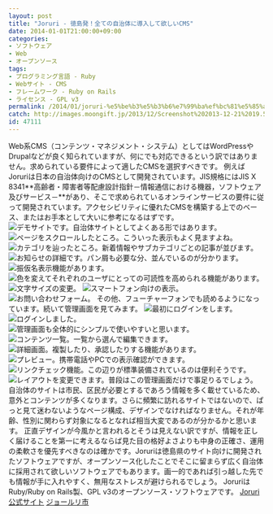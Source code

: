 ```yaml
---
layout: post
title: "Joruri - 徳島発！全ての自治体に導入して欲しいCMS"
date: 2014-01-01T21:00:00+09:00
categories:
- ソフトウェア
- Web
- オープンソース
tags: 
- プログラミング言語 - Ruby
- Webサイト - CMS
- フレームワーク - Ruby on Rails
- ライセンス - GPL v3
permalink: /2014/01/joruri-%e5%be%b3%e5%b3%b6%e7%99%ba%ef%bc%81%e5%85%a8%e3%81%a6%e3%81%ae%e8%87%aa%e6%b2%bb%e4%bd%93%e3%81%ab%e5%b0%8e%e5%85%a5%e3%81%97%e3%81%a6%e6%ac%b2%e3%81%97%e3%81%84cms/
catch: http://images.moongift.jp/2013/12/Screenshot%202013-12-21%2019.59.55_thumb.81ee910641052c48c06faf600fa77098.png
id: 47111
---
```

Web系CMS（コンテンツ・マネジメント・システム）としてはWordPressやDrupalなどが良く知られていますが、何にでも対応できるという訳ではありません。求められている要件によって適したCMSを選択すべきです。
例えばJoruriは日本の自治体向けのCMSとして開発されています。JIS規格にはJIS X 8341**高齢者・障害者等配慮設計指針－情報通信における機器，ソフトウェア及びサービス－**があり、そこで求められているオンラインサービスの要件に従って開発されています。アクセシビリティに優れたCMSを構築する上でのベース、またはお手本として大いに参考になるはずです。
![デモサイトです。自治体サイトとしてよくある形ではあります。](http://images.moongift.jp/2013/12/Screenshot%202013-12-21%2019.56.07_thumb.31192e516b05f689c72d0830ae77ba75.png "http://images.moongift.jp/2013/12/Screenshot%202013-12-21%2019.56.07.31192e516b05f689c72d0830ae77ba75.png")
![ページをスクロールしたところ。こういった表示もよく見ますよね。](http://images.moongift.jp/2013/12/Screenshot%202013-12-21%2020.00.11_thumb.314f7454a8c435c696648ec9da57d845.png "http://images.moongift.jp/2013/12/Screenshot%202013-12-21%2020.00.11.314f7454a8c435c696648ec9da57d845.png")
![カテゴリを辿ったところ。新着情報やサブカテゴリごとの記事が並びます。](http://images.moongift.jp/2013/12/Screenshot%202013-12-21%2019.56.13_thumb.b031239117b932a02dde7a773756436b.png "http://images.moongift.jp/2013/12/Screenshot%202013-12-21%2019.56.13.b031239117b932a02dde7a773756436b.png")
![お知らせの詳細です。パン屑も必要な分、並んでいるのが分かります。](http://images.moongift.jp/2013/12/Screenshot%202013-12-21%2019.56.19_thumb.cda856493a470e16bc001bca7c6dabf8.png "http://images.moongift.jp/2013/12/Screenshot%202013-12-21%2019.56.19.cda856493a470e16bc001bca7c6dabf8.png")
![振仮名表示機能があります。](http://images.moongift.jp/2013/12/Screenshot%202013-12-21%2019.56.25_thumb.709357dcca026df63aff5a7531b297c8.png "http://images.moongift.jp/2013/12/Screenshot%202013-12-21%2019.56.25.709357dcca026df63aff5a7531b297c8.png")
![色を変えてそれぞれのユーザにとっての可読性を高められる機能があります。](http://images.moongift.jp/2013/12/Screenshot%202013-12-21%2019.56.36_thumb.b1e589cd9c30da2f2f01476e3e509b28.png "http://images.moongift.jp/2013/12/Screenshot%202013-12-21%2019.56.36.b1e589cd9c30da2f2f01476e3e509b28.png")
![文字サイズの変更。](http://images.moongift.jp/2013/12/Screenshot%202013-12-21%2019.59.08_thumb.d37db847db75ba5d57979730e795d1b7.png "http://images.moongift.jp/2013/12/Screenshot%202013-12-21%2019.59.08.d37db847db75ba5d57979730e795d1b7.png")
![スマートフォン向けの表示。](http://images.moongift.jp/2013/12/Screenshot%202013-12-21%2019.59.29_thumb.1c453ca38a3442585b4b47cb0e204124.png "http://images.moongift.jp/2013/12/Screenshot%202013-12-21%2019.59.29.1c453ca38a3442585b4b47cb0e204124.png")
![お問い合わせフォーム。](http://images.moongift.jp/2013/12/Screenshot%202013-12-21%2019.59.55_thumb.81ee910641052c48c06faf600fa77098.png "http://images.moongift.jp/2013/12/Screenshot%202013-12-21%2019.59.55.81ee910641052c48c06faf600fa77098.png")
その他、フューチャーフォンでも読めるようになっています。続いて管理画面を見てみます。
![最初にログインをします。](http://images.moongift.jp/2013/12/Screenshot%202013-12-21%2019.57.31_thumb.8bee895f7bc6b86f1d8995334f91e59c.png "http://images.moongift.jp/2013/12/Screenshot%202013-12-21%2019.57.31.8bee895f7bc6b86f1d8995334f91e59c.png")
![ログインしました。](http://images.moongift.jp/2013/12/Screenshot%202013-12-21%2019.57.45_thumb.2f2266ed0e6a5f3b43826b65abee60b1.png "http://images.moongift.jp/2013/12/Screenshot%202013-12-21%2019.57.45.2f2266ed0e6a5f3b43826b65abee60b1.png")
![管理画面も全体的にシンプルで使いやすいと思います。](http://images.moongift.jp/2013/12/Screenshot%202013-12-21%2019.57.58_thumb.a58ab98238adc68f7c3beef0ea76bc80.png "http://images.moongift.jp/2013/12/Screenshot%202013-12-21%2019.57.58.a58ab98238adc68f7c3beef0ea76bc80.png")
![コンテンツ一覧。一覧から選んで編集できます。](http://images.moongift.jp/2013/12/Screenshot%202013-12-21%2019.58.03_thumb.4bb97350250641da593df3f4a7a68138.png "http://images.moongift.jp/2013/12/Screenshot%202013-12-21%2019.58.03.4bb97350250641da593df3f4a7a68138.png")
![詳細画面。複製したり、承認したりする機能があります。](http://images.moongift.jp/2013/12/Screenshot%202013-12-21%2019.58.16_thumb.aca7616bd7db638d422d036bb43295f8.png "http://images.moongift.jp/2013/12/Screenshot%202013-12-21%2019.58.16.aca7616bd7db638d422d036bb43295f8.png")
![プレビュー。携帯電話やPCでの表示確認ができます。](http://images.moongift.jp/2013/12/Screenshot%202013-12-21%2019.58.25_thumb.de632f810272c3f22ebb45a2d11754c8.png "http://images.moongift.jp/2013/12/Screenshot%202013-12-21%2019.58.25.de632f810272c3f22ebb45a2d11754c8.png")
![リンクチェック機能。この辺りが標準装備されているのは便利そうです。](http://images.moongift.jp/2013/12/Screenshot%202013-12-21%2019.58.36_thumb.f51103c0db443ba6b4128f18e5394c98.png "http://images.moongift.jp/2013/12/Screenshot%202013-12-21%2019.58.36.f51103c0db443ba6b4128f18e5394c98.png")
![レイアウトを変更できます。普段はこの管理画面だけで事足りるでしょう。](http://images.moongift.jp/2013/12/Screenshot%202013-12-21%2019.58.51_thumb.49874acd291a334c91fda8971362610d.png "http://images.moongift.jp/2013/12/Screenshot%202013-12-21%2019.58.51.49874acd291a334c91fda8971362610d.png")
自治体のサイトは市民、区民が必要とするであろう情報を多く載せているため、意外とコンテンツが多くなります。さらに頻繁に訪れるサイトではないので、ぱっと見て迷わないようなページ構成、デザインでなければなりません。それが年齢、性別に関わらず対象になるとなれば相当大変であるのが分かるかと思います。
正直デザインが今風かと言われるとそうは見えない訳ですが、情報を正しく届けることを第一に考えるならば見た目の格好よさよりも中身の正確さ、運用の柔軟さを優先すべきなのは確かです。Joruriは徳島県のサイト向けに開発されたソフトウェアですが、オープンソース化したことでそこに留まらず広く自治体に採用されて欲しいソフトウェアでもあります。画一的であれば引っ越した先でも情報が手に入れやすく、無用なストレスが避けられるでしょう。
JoruriはRuby/Ruby on Rails製、GPL v3のオープンソース・ソフトウェアです。
[Joruri公式サイト](http://joruri.org/)
[ジョールリ市](http://demo.joruri.org/)